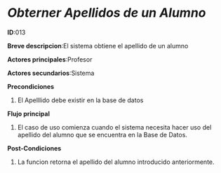 # *Obterner Apellidos de un  Alumno*

**ID**:013

**Breve descripcion**:El sistema obtiene el apellido de un alumno

**Actores principales**:Profesor

**Actores secundarios**:Sistema 

**Precondiciones**

1. El  Apelllido  debe existir en la base de datos

**Flujo principal**

1. El caso  de uso comienza cuando el sistema necesita hacer uso del apellido del alumno que se encuentra en la Base de Datos.

**Post-Condiciones**

1. La funcion retorna el apellido del alumno introducido anteriormente.

